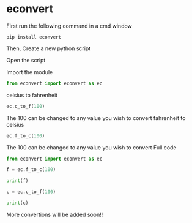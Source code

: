 # econvert

First run the following command in a cmd window
~~~
pip install econvert
~~~

Then, Create a new python script

Open the script

Import the module
~~~python
from econvert import econvert as ec
~~~ 
celsius to fahrenheit
~~~python
ec.c_to_f(100)
~~~
The 100 can be changed to any value you wish to convert
fahrenheit to celsius
~~~python
ec.f_to_c(100)
~~~
The 100 can be changed to any value you wish to convert
Full code
~~~python
from econvert import econvert as ec

f = ec.f_to_c(100)

print(f)

c = ec.c_to_f(100)

print(c)

~~~
More convertions will be added soon!!
